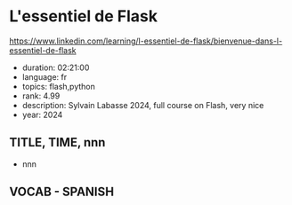 # L'essentiel de Flask

https://www.linkedin.com/learning/l-essentiel-de-flask/bienvenue-dans-l-essentiel-de-flask

- duration: 02:21:00
- language: fr
- topics: flash,python
- rank: 4.99
- description: Sylvain Labasse 2024, full course on Flash, very nice
- year: 2024

## TITLE, TIME, nnn

- nnn

## VOCAB - SPANISH

```
```

